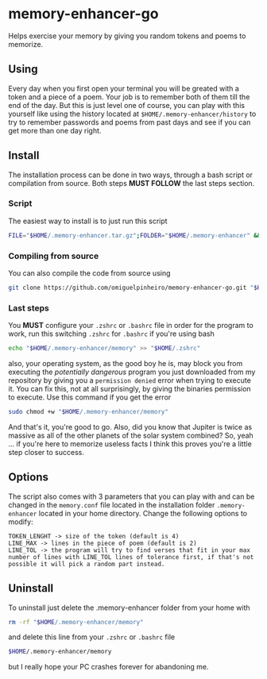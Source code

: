 # memory-enhancer-go
Helps exercise your memory by giving you random tokens and poems to memorize.

## Using
Every day when you first open your terminal you will be greated with a token and a piece of a poem. Your job is to remember both of them till the end of the day. But this is just level one of course, you can play with this yourself like using the history located at `$HOME/.memory-enhancer/history` to try to remember passwords and poems from past days and see if you can get more than one day right.

## Install
The installation process can be done in two ways, through a bash script or compilation from source. Both steps **MUST FOLLOW** the last steps section.

### Script
The easiest way to install is to just run this script
```bash
FILE="$HOME/.memory-enhancer.tar.gz";FOLDER="$HOME/.memory-enhancer" && curl -L https://github.com/omiguelpinheiro/memory-enhancer-go/releases/latest/download/memory-enhancer.tar.gz --output "$FILE" && mkdir "$FOLDER" && tar -xzf "$FILE" -C "$FOLDER" && rm "$FILE"
```
### Compiling from source
You can also compile the code from source using
```bash
git clone https://github.com/omiguelpinheiro/memory-enhancer-go.git "$HOME/.memory-enhancer" && go build -o "$HOME/.memory-enhancer/memory" "$HOME/.memory-enhancer/main"
```
### Last steps
You **MUST** configure your `.zshrc` or `.bashrc` file in order for the program to work, run this switching `.zshrc` for `.bashrc` if you're using bash
```bash
echo "$HOME/.memory-enhancer/memory" >> "$HOME/.zshrc"
```
also, your operating system, as the good boy he is, may block you from executing the *potentially dangerous* program you just downloaded from my repository by giving you a `permission denied` error when trying to execute it. You can fix this, not at all surprisingly, by giving the binaries permission to execute. Use this command if you get the error
```bash
sudo chmod +w "$HOME/.memory-enhancer/memory"
```
And that's it, you're good to go. Also, did you know that Jupiter is twice as massive as all of the other planets of the solar system combined? So, yeah ... if you're here to memorize useless facts I think this proves you're a little step closer to success.
## Options
The script also comes with 3 parameters that you can play with and can be changed in the `memory.conf` file located in the installation folder `.memory-enhancer` located in your home directory. Change the following options to modify:
```
TOKEN_LENGHT -> size of the token (default is 4)
LINE_MAX -> lines in the piece of poem (default is 2)
LINE_TOL -> the program will try to find verses that fit in your max number of lines with LINE_TOL lines of tolerance first, if that's not possible it will pick a random part instead.
```
## Uninstall
To uninstall just delete the .memory-enhancer folder from your home with
```bash
rm -rf "$HOME/.memory-enhancer/memory"
```
and delete this line from your `.zshrc` or `.bashrc` file
```bash
$HOME/.memory-enhancer/memory
```
but I really hope your PC crashes forever for abandoning me.